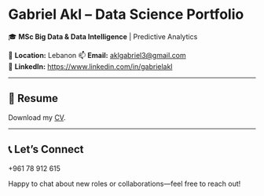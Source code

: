 # Gabriel Akl – Data Science Portfolio

🎓 **MSc Big Data & Data Intelligence** | Predictive Analytics

💼 **Location:** Lebanon
📫 **Email:** aklgabriel3@gmail.com  
🔗 **LinkedIn:** https://www.linkedin.com/in/gabrielakl

---

## 📄 Resume

Download my [CV](Resume/Gabriel_Akl_CV.pdf).

---

## 📞 Let’s Connect
+961 78 912 615

Happy to chat about new roles or collaborations—feel free to reach out!
